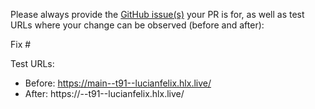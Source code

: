 Please always provide the [GitHub issue(s)](../issues) your PR is for, as well as test URLs where your change can be observed (before and after):

Fix #<gh-issue-id>

Test URLs:
- Before: https://main--t91--lucianfelix.hlx.live/
- After: https://<branch>--t91--lucianfelix.hlx.live/
